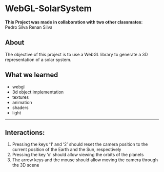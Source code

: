 # WebGL-SolarSystem

**This Project was made in collaboration with two other classmates:**<br>
Pedro Silva
Renan Silva

## About

The objective of this project is to use a WebGL library to generate a 3D representation of a solar system.

## What we learned
 - webgl
 - 3d object implementation
 - textures
 - animation
 - shaders
 - light

---

## Interactions:
1. Pressing the keys ‘1’ and ‘2’ should reset the camera position to the current position of the Earth and the Sun, respectively
2. Pressing the key ‘o’ should allow viewing the orbits of the planets
3. The arrow keys and the mouse should allow moving the camera through the 3D scene
